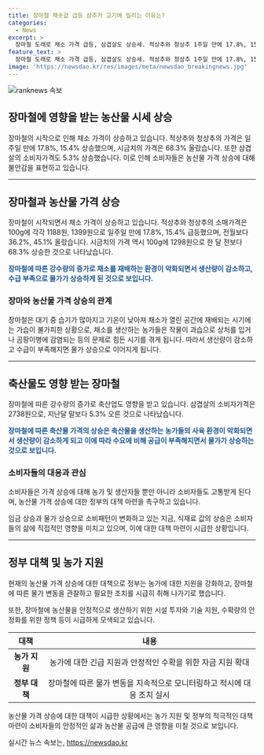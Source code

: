 ```yaml
---
title: 장마철 채솟값 급등 상추가 고기에 밀리는 이유는?
categories:
  - News
excerpt: >
  장마철 도래로 채소 가격 급등, 삼겹살도 상승세. 적상추와 청상추 1주일 만에 17.8%, 15.4% 올라 전월대비 36.2%, 45.1% 상승. 시금치는 전월보다 68.3% 오른 가격. 삼겹살 100g 소비자가격은 5.3% 상승. 사진은 서울 시내 대형마트 씬.
feature_text: >
  장마철 도래로 채소 가격 급등, 삼겹살도 상승세. 적상추와 청상추 1주일 만에 17.8%, 15.4% 올라 전월대비 36.2%, 45.1% 상승. 시금치는 전월보다 68.3% 오른 가격. 삼겹살 100g 소비자가격은 5.3% 상승. 사진은 서울 시내 대형마트 씬.
image: 'https://newsdao.kr/res/images/meta/newsdao_breakingnews.jpg'
---
```


<p><img src="https://newsdao.kr/res/images/meta/newsdao_breakingnews.jpg" alt="ranknews 속보" /></p>

<h2 data-ke-size="size32">장마철에 영향을 받는 농산물 시세 상승</h2>

<p data-ke-size="size16">장마철의 시작으로 인해 채소 가격이 상승하고 있습니다. 적상추와 청상추의 가격은 일주일 만에 17.8%, 15.4% 상승했으며, 시금치의 가격은 68.3% 올랐습니다. 또한 삼겹살의 소비자가격도 5.3% 상승했습니다. 이로 인해 소비자들은 농산물 가격 상승에 대해 불안감을 표현하고 있습니다.</p>

<hr>

<h2 data-ke-size="size26">장마철과 농산물 가격 상승</h2>

<p data-ke-size="size16">장마철이 시작되면서 채소 가격이 상승하고 있습니다. 적상추와 청상추의 소매가격은 100g에 각각 1188원, 1399원으로 일주일 만에 17.8%, 15.4% 급등했으며, 전월보다 36.2%, 45.1% 올랐습니다. 시금치의 가격 역시 100g에 1298원으로 한 달 전보다 68.3% 상승한 것으로 나타났습니다.</p>

<p data-ke-size="size16"><b><span style="color: #1a5490;">장마철에 따른 강수량의 증가로 채소를 재배하는 환경이 악화되면서 생산량이 감소하고, 수급 부족으로 물가가 상승하게 된 것으로 보입니다.</span></b></p>

<h3 data-ke-size="size24">장마와 농산물 가격 상승의 관계</h3>

<p data-ke-size="size16">장마철은 대기 중 습기가 많아지고 기온이 낮아져 채소가 열린 공간에 재배되는 시기에는 가습이 불가피한 상황으로, 채소를 생산하는 농가들은 작물이 과습으로 상처를 입거나 곰팡이병에 감염되는 등의 문제로 힘든 시기를 겪게 됩니다. 따라서 생산량이 감소하고 수급이 부족해지면 물가 상승으로 이어지게 됩니다.</p>

<hr>

<h2 data-ke-size="size26">축산물도 영향 받는 장마철</h2>

<p data-ke-size="size16">장마철에 따른 강수량의 증가로 축산업도 영향을 받고 있습니다. 삼겹살의 소비자가격은 2738원으로, 지난달 말보다 5.3% 오른 것으로 나타났습니다.</p>

<p data-ke-size="size16"><b><span style="color: #1a5490;">장마철에 따른 축산물 가격의 상승은 축산물을 생산하는 농가들의 사육 환경이 악화되면서 생산량이 감소하게 되고 이에 따라 수요에 비해 공급이 부족해지면서 물가가 상승하는 것으로 보입니다.</span></b></p>

<h3 data-ke-size="size24">소비자들의 대응과 관심</h3>

<p data-ke-size="size16">소비자들은 가격 상승에 대해 농가 및 생산자들 뿐만 아니라 소비자들도 고통받게 된다며, 농산물 가격 상승에 대한 정부의 대책 마련을 촉구하고 있습니다.</p>

<p data-ke-size="size16">임금 상승과 물가 상승으로 소비패턴이 변화하고 있는 지금, 식재료 값의 상승은 소비자들의 삶에 직접적인 영향을 미치고 있으며, 이에 대한 대책 마련이 시급한 상황입니다.</p>

<hr>

<h2 data-ke-size="size26">정부 대책 및 농가 지원</h2>

<p data-ke-size="size16">현재의 농산물 가격 상승에 대한 대책으로 정부는 농가에 대한 지원을 강화하고, 장마철에 따른 물가 변동을 관찰하고 필요한 조치를 시급히 취해 나가기로 했습니다.</p>

<p data-ke-size="size16">또한, 장마철에 농산물을 안정적으로 생산하기 위한 시설 투자와 기술 지원, 수확량의 안정화를 위한 정책 등이 시급하게 모색되고 있습니다.</p>

<table>
    <thead>
        <tr>
            <th style="text-align: center;">대책</th>
            <th style="text-align: center;">내용</th>
        </tr>
    </thead>
    <tbody>
        <tr>
            <td style="text-align: center; height: 17px;"><b>농가 지원</b></td>
            <td style="text-align: center; height: 17px;">농가에 대한 긴급 지원과 안정적인 수확을 위한 자금 지원 확대</td>
        </tr>
        <tr>
            <td style="text-align: center; height: 17px;"><b>정부 대책</b></td>
            <td style="text-align: center; height: 17px;">장마철에 따른 물가 변동을 지속적으로 모니터링하고 적시에 대응 조치 실시</td>
        </tr>
    </tbody>
</table>

<p data-ke-size="size16">농산물 가격 상승에 대한 대책이 시급한 상황에서는 농가 지원 및 정부의 적극적인 대책 마련이 소비자들의 안정적인 삶과 농산물 공급에 큰 영향을 미칠 것으로 보입니다.</p>
실시간 뉴스 속보는, <a href="https://newsdao.kr" rel="dofollow">https://newsdao.kr</a>


